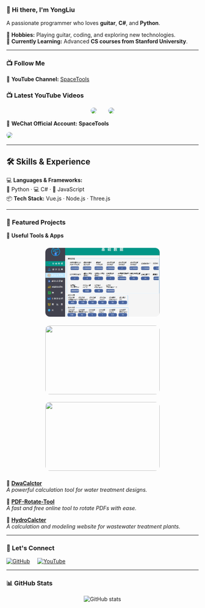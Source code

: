 ### 👋 Hi there, I'm **YongLiu**  
A passionate programmer who loves **guitar**, **C#**, and **Python**.  

🎸 **Hobbies:** Playing guitar, coding, and exploring new technologies.  
🎯 **Currently Learning:** Advanced **CS courses from Stanford University**.  

---

### 📺 Follow Me  

🔴 **YouTube Channel:** [SpaceTools](https://www.youtube.com/@SpaceTools-code) 

### 📺 Latest YouTube Videos

<div style="display: flex; justify-content: center; gap: 30px;">
<a href="https://www.youtube.com/watch?v=3aY0c64YzYI">
<img src="https://img.youtube.com/vi/3aY0c64YzYI/0.jpg" width="300" style="border-radius: 12px;">
</a>
  
<a href="https://www.youtube.com/watch?v=cMfhjsr5_XA">
<img src="https://img.youtube.com/vi/cMfhjsr5_XA/0.jpg" width="300" style="border-radius: 12px;">
</a>
</div>


📢 **WeChat Official Account:** **SpaceTools**

<div align="left">  
  <img src="https://pub-eb4d193b9a814125a65c71bdc18ad5d0.r2.dev/wechat-qrcode.webp" width="300" style="border-radius: 12px">
</div>  

---

## 🛠️ Skills & Experience  
💻 **Languages & Frameworks:**  
🐍 Python · 💻 C# · 🎈 JavaScript  
📦 **Tech Stack:** Vue.js · Node.js · Three.js 

---

### 🌟 Featured Projects  

📌 **Useful Tools & Apps**  

<div align="center" style="gap:30px">  

<a href="https://github.com/guitarliu/DwaCalctor" target="_blank">
<img src="https://github.com/guitarliu/DwaCalctor/raw/main/screen_shot1.png" width="300" height="180" style="border-radius: 12px; margin: 10px; object-fit: cover;">
</a>  
<a href="https://pdf-rotate-tool.pages.dev/" target="_blank">
<img src="https://pub-eb4d193b9a814125a65c71bdc18ad5d0.r2.dev/pdf-rotate-tool.webp" width="300" height="180" style="border-radius: 12px; margin: 10px; object-fit: cover;">
</a>  
<a href="https://hydrocalcter.pages.dev/" target="_blank">
<img src="https://pub-eb4d193b9a814125a65c71bdc18ad5d0.r2.dev/wastewater.webp" width="300" height="180" style="border-radius: 12px; margin: 10px; object-fit: cover;">
</a>  

</div>  


🔹 **[DwaCalctor](https://github.com/guitarliu/DwaCalctor)**  
*A powerful calculation tool for water treatment designs.*  

🔹 **[PDF-Rotate-Tool](https://pdf-rotate-tool.pages.dev/)**  
*A fast and free online tool to rotate PDFs with ease.*  

🔹 **[HydroCalcter](https://hydrocalcter.pages.dev/)**  
*A calculation and modeling website for wastewater treatment plants.*  

---

### 🔗 Let's Connect  

[<img src='https://cdn.jsdelivr.net/npm/simple-icons@3.0.1/icons/github.svg' alt='GitHub' height='30'>](https://github.com/guitarliu) &nbsp;&nbsp;&nbsp; [<img src='https://cdn.jsdelivr.net/npm/simple-icons@3.0.1/icons/youtube.svg' alt='YouTube' height='30'>](https://www.youtube.com/@SpaceTools-code)

---

### 📊 GitHub Stats  

<div align="center">  

![GitHub stats](https://github-readme-stats.vercel.app/api?username=guitarliu&show_icons=true&theme=warm)  

</div>  

